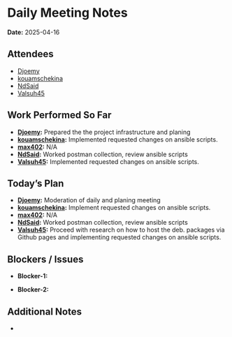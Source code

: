 # 
# # 
# Daily Meeting Notes

**Date:** 2025-04-16

## Attendees
- [Djoemy](https://github.com/Djoemy)
- [kouamschekina](https://github.com/kouamschekina)
- [NdSaid](https://github.com/NdSaid)
- [Valsuh45](https://github.com/Valsuh45)

## Work Performed So Far
- **[Djoemy](https://github.com/Djoemy):** Prepared the the project infrastructure and planing
- **[kouamschekina](https://github.com/kouamschekina):** Implemented requested changes on ansible scripts.
- **[max402](https://github.com/max402):** N/A 
- **[NdSaid](https://github.com/NdSaid):** Worked postman collection, review ansible scripts
- **[Valsuh45](https://github.com/Valsuh45):** Implemented requested changes on ansible scripts.

## Today’s Plan
- **[Djoemy](https://github.com/Djoemy):** Moderation of daily and planing meeting
- **[kouamschekina](https://github.com/kouamschekina):** Implement requested changes on ansible scripts.
- **[max402](https://github.com/max402):** N/A
- **[NdSaid](https://github.com/NdSaid):** Worked postman collection, review ansible scripts
- **[Valsuh45](https://github.com/Valsuh45):** Proceed with research on how to host the deb. packages via Github pages and implementing requested changes on ansible scripts.

## Blockers / Issues
- **Blocker-1:** 

- **Blocker-2:** 

## Additional Notes
- 
